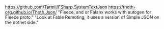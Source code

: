 https://github.com/Tarmil/FSharp.SystemTextJson
https://thoth-org.github.io/Thoth.Json/
"Fleece, and or Falanx works with autogen for Fleece proto."
"Look at Fable Remoting, it uses a version of Simple JSON on the dotnet side."
